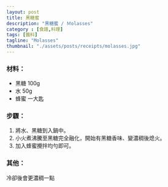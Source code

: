 ```yaml
---
layout: post
title: 黑糖蜜
description: "黑糖蜜 / Ｍolasses"
category : [食譜,料理]
tags: [醬料]
tagline: "Molasses"
thumbnail: "./assets/posts/receipts/molasses.jpg"
---
```


### 材料：  
- 黑糖 100g   
- 水 50g  
- 蜂蜜 一大匙

### 步驟： 

1. 將水、黑糖到入鍋中。  
2. 小火煮沸騰至黑糖完全融化，開始有黑糖香味、變濃稠後熄火。  
3. 加入蜂蜜攪拌均勻即可。

### 其他：
冷卻後會更濃稠一點